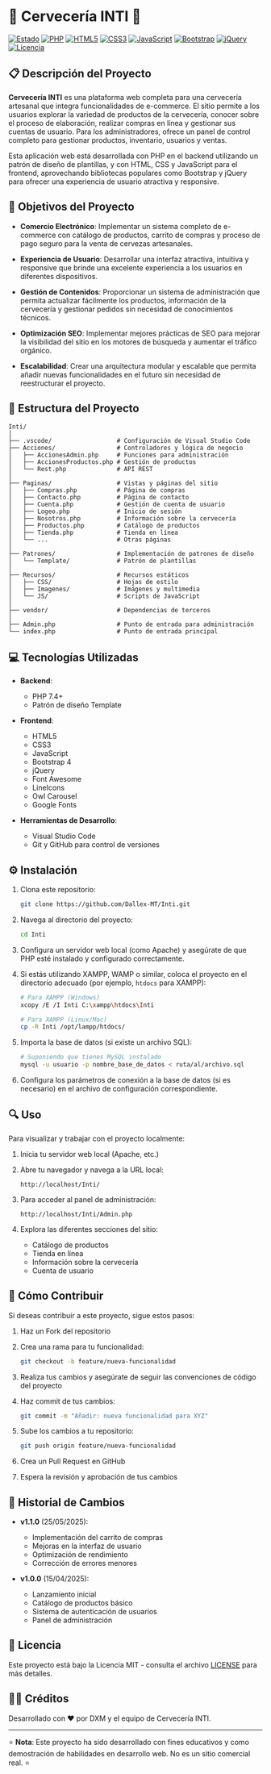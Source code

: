 # 🍺 Cervecería INTI 🍺

[![Estado](https://img.shields.io/badge/Estado-En%20Desarrollo-yellow)](https://github.com/username/Inti)
[![PHP](https://img.shields.io/badge/PHP-777BB4?style=flat&logo=php&logoColor=white)](https://www.php.net/)
[![HTML5](https://img.shields.io/badge/HTML5-E34F26?style=flat&logo=html5&logoColor=white)](https://developer.mozilla.org/es/docs/Web/HTML)
[![CSS3](https://img.shields.io/badge/CSS3-1572B6?style=flat&logo=css3&logoColor=white)](https://developer.mozilla.org/es/docs/Web/CSS)
[![JavaScript](https://img.shields.io/badge/JavaScript-F7DF1E?style=flat&logo=javascript&logoColor=black)](https://developer.mozilla.org/es/docs/Web/JavaScript)
[![Bootstrap](https://img.shields.io/badge/Bootstrap-7952B3?style=flat&logo=bootstrap&logoColor=white)](https://getbootstrap.com/)
[![jQuery](https://img.shields.io/badge/jQuery-0769AD?style=flat&logo=jquery&logoColor=white)](https://jquery.com/)
[![Licencia](https://img.shields.io/badge/Licencia-MIT-blue.svg)](LICENSE)

## 📋 Descripción del Proyecto

**Cervecería INTI** es una plataforma web completa para una cervecería artesanal que integra funcionalidades de e-commerce. El sitio permite a los usuarios explorar la variedad de productos de la cervecería, conocer sobre el proceso de elaboración, realizar compras en línea y gestionar sus cuentas de usuario. Para los administradores, ofrece un panel de control completo para gestionar productos, inventario, usuarios y ventas.

Esta aplicación web está desarrollada con PHP en el backend utilizando un patrón de diseño de plantillas, y con HTML, CSS y JavaScript para el frontend, aprovechando bibliotecas populares como Bootstrap y jQuery para ofrecer una experiencia de usuario atractiva y responsive.

## 🚀 Objetivos del Proyecto

- **Comercio Electrónico**: Implementar un sistema completo de e-commerce con catálogo de productos, carrito de compras y proceso de pago seguro para la venta de cervezas artesanales.
  
- **Experiencia de Usuario**: Desarrollar una interfaz atractiva, intuitiva y responsive que brinde una excelente experiencia a los usuarios en diferentes dispositivos.
  
- **Gestión de Contenidos**: Proporcionar un sistema de administración que permita actualizar fácilmente los productos, información de la cervecería y gestionar pedidos sin necesidad de conocimientos técnicos.
  
- **Optimización SEO**: Implementar mejores prácticas de SEO para mejorar la visibilidad del sitio en los motores de búsqueda y aumentar el tráfico orgánico.
  
- **Escalabilidad**: Crear una arquitectura modular y escalable que permita añadir nuevas funcionalidades en el futuro sin necesidad de reestructurar el proyecto.

## 📁 Estructura del Proyecto

```
Inti/
│
├── .vscode/                  # Configuración de Visual Studio Code
├── Acciones/                 # Controladores y lógica de negocio
│   ├── AccionesAdmin.php     # Funciones para administración
│   ├── AccionesProductos.php # Gestión de productos
│   └── Rest.php              # API REST
│
├── Paginas/                  # Vistas y páginas del sitio
│   ├── Compras.php           # Página de compras
│   ├── Contacto.php          # Página de contacto
│   ├── Cuenta.php            # Gestión de cuenta de usuario
│   ├── Logeo.php             # Inicio de sesión
│   ├── Nosotros.php          # Información sobre la cervecería
│   ├── Productos.php         # Catálogo de productos
│   ├── Tienda.php            # Tienda en línea
│   └── ...                   # Otras páginas
│
├── Patrones/                 # Implementación de patrones de diseño
│   └── Template/             # Patrón de plantillas
│
├── Recursos/                 # Recursos estáticos
│   ├── CSS/                  # Hojas de estilo
│   ├── Imagenes/             # Imágenes y multimedia
│   └── JS/                   # Scripts de JavaScript
│
├── vendor/                   # Dependencias de terceros
│
├── Admin.php                 # Punto de entrada para administración
└── index.php                 # Punto de entrada principal
```

## 💻 Tecnologías Utilizadas

- **Backend**:
  - PHP 7.4+
  - Patrón de diseño Template

- **Frontend**:
  - HTML5
  - CSS3
  - JavaScript
  - Bootstrap 4
  - jQuery
  - Font Awesome
  - LineIcons
  - Owl Carousel
  - Google Fonts

- **Herramientas de Desarrollo**:
  - Visual Studio Code
  - Git y GitHub para control de versiones

## ⚙️ Instalación

1. Clona este repositorio:
   ```bash
   git clone https://github.com/Dallex-MT/Inti.git
   ```

2. Navega al directorio del proyecto:
   ```bash
   cd Inti
   ```

3. Configura un servidor web local (como Apache) y asegúrate de que PHP esté instalado y configurado correctamente.

4. Si estás utilizando XAMPP, WAMP o similar, coloca el proyecto en el directorio adecuado (por ejemplo, `htdocs` para XAMPP):
   ```bash
   # Para XAMPP (Windows)
   xcopy /E /I Inti C:\xampp\htdocs\Inti
   
   # Para XAMPP (Linux/Mac)
   cp -R Inti /opt/lampp/htdocs/
   ```

5. Importa la base de datos (si existe un archivo SQL):
   ```bash
   # Suponiendo que tienes MySQL instalado
   mysql -u usuario -p nombre_base_de_datos < ruta/al/archivo.sql
   ```

6. Configura los parámetros de conexión a la base de datos (si es necesario) en el archivo de configuración correspondiente.

## 🔍 Uso

Para visualizar y trabajar con el proyecto localmente:

1. Inicia tu servidor web local (Apache, etc.)

2. Abre tu navegador y navega a la URL local:
   ```
   http://localhost/Inti/
   ```

3. Para acceder al panel de administración:
   ```
   http://localhost/Inti/Admin.php
   ```

4. Explora las diferentes secciones del sitio:
   - Catálogo de productos
   - Tienda en línea
   - Información sobre la cervecería
   - Cuenta de usuario

## 🤝 Cómo Contribuir

Si deseas contribuir a este proyecto, sigue estos pasos:

1. Haz un Fork del repositorio
   
2. Crea una rama para tu funcionalidad:
   ```bash
   git checkout -b feature/nueva-funcionalidad
   ```

3. Realiza tus cambios y asegúrate de seguir las convenciones de código del proyecto

4. Haz commit de tus cambios:
   ```bash
   git commit -m "Añadir: nueva funcionalidad para XYZ"
   ```

5. Sube los cambios a tu repositorio:
   ```bash
   git push origin feature/nueva-funcionalidad
   ```

6. Crea un Pull Request en GitHub

7. Espera la revisión y aprobación de tus cambios

## 📝 Historial de Cambios

- **v1.1.0** (25/05/2025):
  - Implementación del carrito de compras
  - Mejoras en la interfaz de usuario
  - Optimización de rendimiento
  - Corrección de errores menores

- **v1.0.0** (15/04/2025):
  - Lanzamiento inicial
  - Catálogo de productos básico
  - Sistema de autenticación de usuarios
  - Panel de administración

## 📄 Licencia

Este proyecto está bajo la Licencia MIT - consulta el archivo [LICENSE](LICENSE) para más detalles.

## 👨‍💻 Créditos

Desarrollado con ❤️ por DXM y el equipo de Cervecería INTI.

---

⭐️ **Nota**: Este proyecto ha sido desarrollado con fines educativos y como demostración de habilidades en desarrollo web. No es un sitio comercial real. ⭐️


